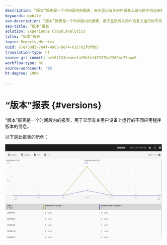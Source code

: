 ```yaml
---
description: “版本”报表是一个时间段内的报表，用于显示有关用户设备上运行的不同应用程序版本的信息。
keywords: mobile
seo-description: “版本”报表是一个时间段内的报表，用于显示有关用户设备上运行的不同应用程序版本的信息。
seo-title: “版本”报表
solution: Experience Cloud,Analytics
title: “版本”报表
topic: Reports,Metrics
uuid: 67e759d3-7e4f-4985-9e74-61c782f0fbb5
translation-type: ht
source-git-commit: ae16f224eeaeefa29b2e1479270a72694c79aaa0
workflow-type: ht
source-wordcount: '85'
ht-degree: 100%

---
```



# “版本”报表 {#versions}

“版本”报表是一个时间段内的报表，用于显示有关用户设备上运行的不同应用程序版本的信息。

以下是此报表的示例：

![](assets/report_versions.png)

